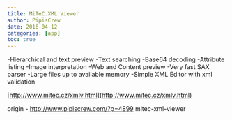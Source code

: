 ```yaml
---
title: MiTeC.XML Viewer
author: PipisCrew
date: 2016-04-12
categories: [app]
toc: true
---
```


-Hierarchical and text preview
-Text searching
-Base64 decoding
-Attribute listing
-Image interpretation
-Web and Content preview
-Very fast SAX parser
-Large files up to available memory
-Simple XML Editor with xml validation

[http://www.mitec.cz/xmlv.html](http://www.mitec.cz/xmlv.html)

origin - http://www.pipiscrew.com/?p=4899 mitec-xml-viewer